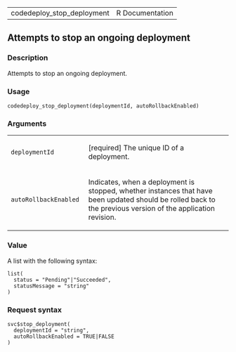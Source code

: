 <table style="width: 100%;">
<tbody>
<tr class="odd">
<td>codedeploy_stop_deployment</td>
<td style="text-align: right;">R Documentation</td>
</tr>
</tbody>
</table>

## Attempts to stop an ongoing deployment

### Description

Attempts to stop an ongoing deployment.

### Usage

    codedeploy_stop_deployment(deploymentId, autoRollbackEnabled)

### Arguments

<table>
<colgroup>
<col style="width: 35%" />
<col style="width: 65%" />
</colgroup>
<tbody>
<tr class="odd">
<td><code
id="codedeploy_stop_deployment_:_deploymentId">deploymentId</code></td>
<td><p>[required] The unique ID of a deployment.</p></td>
</tr>
<tr class="even">
<td><code
id="codedeploy_stop_deployment_:_autoRollbackEnabled">autoRollbackEnabled</code></td>
<td><p>Indicates, when a deployment is stopped, whether instances that
have been updated should be rolled back to the previous version of the
application revision.</p></td>
</tr>
</tbody>
</table>

### Value

A list with the following syntax:

    list(
      status = "Pending"|"Succeeded",
      statusMessage = "string"
    )

### Request syntax

    svc$stop_deployment(
      deploymentId = "string",
      autoRollbackEnabled = TRUE|FALSE
    )
